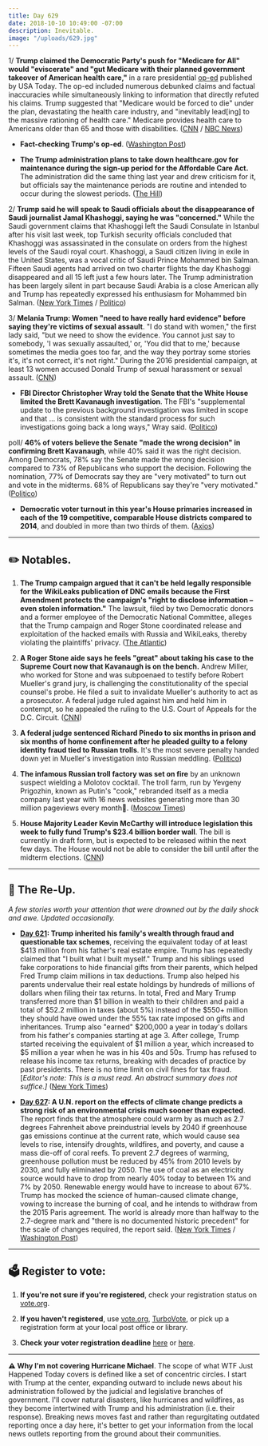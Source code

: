 ```yaml
---
title: Day 629
date: 2018-10-10 10:49:00 -07:00
description: Inevitable.
image: "/uploads/629.jpg"
---
```


1/ **Trump claimed the Democratic Party's push for "Medicare for All" would "eviscerate" and "gut Medicare with their planned government takeover of American health care,"** in a rare presidential [op-ed](https://www.usatoday.com/story/opinion/2018/10/10/donald-trump-democrats-open-borders-medicare-all-single-payer-column/1560533002/) published by USA Today. The op-ed included numerous debunked claims and factual inaccuracies while simultaneously linking to information that directly refuted his claims. Trump suggested that "Medicare would be forced to die" under the plan, devastating the health care industry, and "inevitably lead\[ing\] to the massive rationing of health care." Medicare provides health care to Americans older than 65 and those with disabilities. ([CNN](https://www.cnn.com/2018/10/10/politics/donald-trump-medicare-for-all-midterms/index.html) / [NBC News](https://www.nbcnews.com/tech/tech-news/usa-today-criticized-printing-trump-op-ed-despite-inaccuracies-n918536))

* **Fact-checking Trump's op-ed**. ([Washington Post](https://www.washingtonpost.com/politics/2018/10/10/fact-checking-president-trumps-usa-today-op-ed-medicare-for-all/))

* **The Trump administration plans to take down healthcare.gov for maintenance during the sign-up period for the Affordable Care Act.** The administration did the same thing last year and drew criticism for it, but officials say the maintenance periods are routine and intended to occur during the slowest periods. ([The Hill](https://thehill.com/policy/healthcare/410574-trump-officials-plan-maintenance-downtime-for-healthcaregov-during))

2/ **Trump said he will speak to Saudi officials about the disappearance of Saudi journalist Jamal Khashoggi, saying he was "concerned."** While the Saudi government claims that Khashoggi left the Saudi Consulate in Istanbul after his visit last week, top Turkish security officials concluded that Khashoggi was assassinated in the consulate on orders from the highest levels of the Saudi royal court. Khashoggi, a Saudi citizen living in exile in the United States, was a vocal critic of Saudi Prince Mohammed bin Salman. Fifteen Saudi agents had arrived on two charter flights the day Khashoggi disappeared and all 15 left just a few hours later. The Trump administration has been largely silent in part because Saudi Arabia is a close American ally and Trump has repeatedly expressed his enthusiasm for Mohammed bin Salman. ([New York Times](https://www.nytimes.com/2018/10/09/world/europe/jamal-khashoggi-turkey-saudi-arabia.html) / [Politico](https://www.politico.com/story/2018/10/09/turkey-saudi-consulate-jamal-khashoggi-884155))

3/ **Melania Trump: Women "need to have really hard evidence" before saying they're victims of sexual assault**. "I do stand with women," the first lady said, "but we need to show the evidence. You cannot just say to somebody, 'I was sexually assaulted,' or, 'You did that to me,' because sometimes the media goes too far, and the way they portray some stories it's, it's not correct, it's not right." During the 2016 presidential campaign, at least 13 women accused Donald Trump of sexual harassment or sexual assault. ([CNN](https://www.cnn.com/2018/10/10/politics/melania-trump-metoo-evidence/index.html))

* **FBI Director Christopher Wray told the Senate that the White House limited the Brett Kavanaugh investigation**. The FBI's "supplemental update to the previous background investigation was limited in scope and that ... is consistent with the standard process for such investigations going back a long ways," Wray said. ([Politico](https://www.politico.com/story/2018/10/10/kavanaugh-fbi-probe-limit-888667))

poll/ **46% of voters believe the Senate "made the wrong decision" in confirming Brett Kavanaugh**, while 40% said it was the right decision. Among Democrats, 78% say the Senate made the wrong decision compared to 73% of Republicans who support the decision. Following the nomination, 77% of Democrats say they are "very motivated" to turn out and vote in the midterms. 68% of Republicans say they're "very motivated." ([Politico](https://www.politico.com/story/2018/10/10/poll-kavanaugh-midterms-885940))

* **Democratic voter turnout in this year's House primaries increased in each of the 19 competitive, comparable House districts compared to 2014**, and doubled in more than two thirds of them. ([Axios](https://www.axios.com/2018-midterms-democratic-primary-voter-turnout-9b94a3c2-1c59-4be6-8595-b31968e0e07d.html))

---

## ✏️ Notables.

1. **The Trump campaign argued that it can't be held legally responsible for the WikiLeaks publication of DNC emails because the First Amendment protects the campaign's "right to disclose information – even stolen information."** The lawsuit, filed by two Democratic donors and a former employee of the Democratic National Committee, alleges that the Trump campaign and Roger Stone coordinated release and exploitation of the hacked emails with Russia and WikiLeaks, thereby violating the plaintiffs' privacy. ([The Atlantic](https://www.theatlantic.com/politics/archive/2018/10/trump-campaign-defends-wikileaks-use-hacked-dnc-emails/572587/))

2. **A Roger Stone aide says he feels "great" about taking his case to the Supreme Court now that Kavanaugh is on the bench.** Andrew Miller, who worked for Stone and was subpoenaed to testify before Robert Mueller's grand jury, is challenging the constitutionality of the special counsel's probe. He filed a suit to invalidate Mueller's authority to act as a prosecutor. A federal judge ruled against him and held him in contempt, so he appealed the ruling to the U.S. Court of Appeals for the D.C. Circuit. ([CNN](https://www.cnn.com/2018/10/09/politics/roger-stone-aide-andrew-miller-radio-interview/index.html))

3. **A federal judge sentenced Richard Pinedo to six months in prison and six months of home confinement after he pleaded guilty to a felony identity fraud tied to Russian trolls**. It's the most severe penalty handed down yet in Mueller's investigation into Russian meddling. ([Politico](https://www.politico.com/story/2018/10/10/mueller-russia-troll-sentence-889038))

4. **The infamous Russian troll factory was set on fire** by an unknown suspect wielding a Molotov cocktail. The troll farm, run by Yevgeny Prigozhin, known as Putin's "cook," rebranded itself as a media company last year with 16 news websites generating more than 30 million pageviews every month. ([Moscow Times](https://themoscowtimes.com/news/infamous-st-petersburg-troll-farm-set-on-fire-63130))

5. **House Majority Leader Kevin McCarthy will introduce legislation this week to fully fund Trump's $23.4 billion border wall**. The bill is currently in draft form, but is expected to be released within the next few days. The House would not be able to consider the bill until after the midterm elections. ([CNN](https://www.cnn.com/2018/10/10/politics/kevin-mccarthy-border-wall-bill/index.html))

---

## 📌 The Re-Up.

*A few stories worth your attention that were drowned out by the daily shock and awe. Updated occasionally.*

* **[Day 621](https://whatthefuckjusthappenedtoday.com/2018/10/02/day-621/#1-trump-inherited-his-familys-wealth): Trump inherited his family's wealth through fraud and questionable tax schemes**, receiving the equivalent today of at least $413 million from his father's real estate empire. Trump has repeatedly claimed that "I built what I built myself." Trump and his siblings used fake corporations to hide financial gifts from their parents, which helped Fred Trump claim millions in tax deductions. Trump also helped his parents undervalue their real estate holdings by hundreds of millions of dollars when filing their tax returns. In total, Fred and Mary Trump transferred more than $1 billion in wealth to their children and paid a total of $52.2 million in taxes (about 5%) instead of the $550\+ million they should have owed under the 55% tax rate imposed on gifts and inheritances. Trump also "earned" $200,000 a year in today's dollars from his father's companies starting at age 3. After college, Trump started receiving the equivalent of $1 million a year, which increased to $5 million a year when he was in his 40s and 50s. Trump has refused to release his income tax returns, breaking with decades of practice by past presidents. There is no time limit on civil fines for tax fraud. \[*Editor's note: This is a must read. An abstract summary does not suffice.\]* ([New York Times](https://www.nytimes.com/interactive/2018/10/02/us/politics/donald-trump-tax-schemes-fred-trump.html))

* **[Day 627](https://whatthefuckjusthappenedtoday.com/2018/10/08/day-627/): A U.N. report on the effects of climate change predicts a strong risk of an environmental crisis much sooner than expected**. The report finds that the atmosphere could warm by as much as 2.7 degrees Fahrenheit above preindustrial levels by 2040 if greenhouse gas emissions continue at the current rate, which would cause sea levels to rise, intensify droughts, wildfires, and poverty, and cause a mass die-off of coral reefs. To prevent 2.7 degrees of warming, greenhouse pollution must be reduced by 45% from 2010 levels by 2030, and fully eliminated by 2050. The use of coal as an electricity source would have to drop from nearly 40% today to between 1% and 7% by 2050. Renewable energy would have to increase to about 67%. Trump has mocked the science of human-caused climate change, vowing to increase the burning of coal, and he intends to withdraw from the 2015 Paris agreement. The world is already more than halfway to the 2.7-degree mark and "there is no documented historic precedent" for the scale of changes required, the report said. ([New York Times](https://www.nytimes.com/2018/10/07/climate/ipcc-climate-report-2040.html) / [Washington Post](https://www.washingtonpost.com/energy-environment/2018/10/08/world-has-only-years-get-climate-change-under-control-un-scientists-say/))

---

## 🗳 Register to vote:

1. **If you're not sure if you're registered**, check your registration status on [vote.org](https://www.vote.org/am-i-registered-to-vote/).

2. **If you haven't registered**, use [vote.org](https://www.vote.org/register-to-vote/), [TurboVote](https://turbovote.org/), or pick up a registration form at your local post office or library.

3. **Check your voter registration deadline** [here](https://www.nytimes.com/2018/10/06/us/politics/state-voter-registration-deadlines.html) or [here](https://www.vox.com/policy-and-politics/2018/10/7/17947768/voter-registration-deadline-verify-2018-midterms).

---

**⚠️ Why I'm not covering Hurricane Michael**. The scope of what WTF Just Happened Today covers is defined like a set of concentric circles. I start with Trump at the center, expanding outward to include news about his administration followed by the judicial and legislative branches of government. I'll cover natural disasters, like hurricanes and wildfires, as they become intertwined with Trump and his administration (i.e. their response). Breaking news moves fast and rather than regurgitating outdated reporting once a day here, it's better to get your information from the local news outlets reporting from the ground about their communities.
